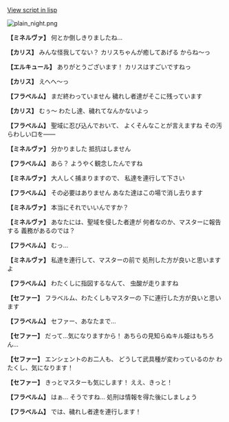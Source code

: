 [View script in lisp](../scripts/210121053.txt)

![plain_night.png](../images/backgrounds/plain_night.png)

**【ミネルヴァ】**
何とか倒しきりましたね…

**【カリス】**
みんな怪我してない？
カリスちゃんが癒してあげる
からね～っ

**【エルキュール】**
ありがとうございます！
カリスはすごいですねっ

**【カリス】**
えへへ～っ

**【フラベルム】**
まだ終わっていません
穢れし者達がそこに残っています

**【カリス】**
むぅ～
わたし達、穢れてなんかないよっ

**【フラベルム】**
聖域に忍び込んでおいて、
よくそんなことが言えますね
その汚らわしい口を――

**【ミネルヴァ】**
分かりました
抵抗はしません

**【フラベルム】**
あら？
ようやく観念したんですね

**【ミネルヴァ】**
大人しく捕まりますので、
私達を連行して下さい

**【フラベルム】**
その必要はありません
あなた達はこの場で消し去ります

**【ミネルヴァ】**
本当にそれでいいんですか？

**【ミネルヴァ】**
あなたには、聖域を侵した者達が
何者なのか、マスターに報告する
義務があるのでは？

**【フラベルム】**
むっ…

**【ミネルヴァ】**
私達を連行して、マスターの前で
処刑した方が良いと思いますよ

**【フラベルム】**
わたくしに指図するなんて、
虫酸が走りますね

**【セファー】**
フラベルム、わたくしもマスターの
下に連行した方が良いと思います

**【フラベルム】**
セファー、あなたまで…

**【セファー】**
だって…気になりますから！
あちらの見知らぬキル姫はもちろん…

**【セファー】**
エンシェントのお二人も、
どうして武具種が変わっているのか
わたくし、気になります！

**【セファー】**
きっとマスターも気にします！
ええ、きっと！

**【フラベルム】**
はぁ…
そうですね…
処刑は情報を得た後にしましょう

**【フラベルム】**
では、穢れし者達を連行します！